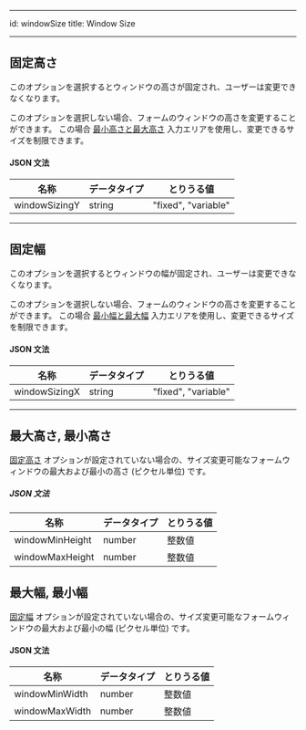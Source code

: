 - - -
id: windowSize title: Window Size
- - -


## 固定高さ


このオプションを選択するとウィンドウの高さが固定され、ユーザーは変更できなくなります。

このオプションを選択しない場合、フォームのウィンドウの高さを変更することができます。 この場合 [最小高さと最大高さ](#最大高さ-最小高さ) 入力エリアを使用し、変更できるサイズを制限できます。


#### JSON 文法

| 名称            | データタイプ | とりうる値               |
| ------------- | ------ | ------------------- |
| windowSizingY | string | "fixed", "variable" |


---

## 固定幅


このオプションを選択するとウィンドウの幅が固定され、ユーザーは変更できなくなります。

このオプションを選択しない場合、フォームのウィンドウの高さを変更することができます。 この場合 [最小幅と最大幅](#最大幅-最小幅) 入力エリアを使用し、変更できるサイズを制限できます。


#### JSON 文法

| 名称            | データタイプ | とりうる値               |
| ------------- | ------ | ------------------- |
| windowSizingX | string | "fixed", "variable" |

---



## 最大高さ, 最小高さ

[固定高さ](#固定高さ) オプションが設定されていない場合の、サイズ変更可能なフォームウィンドウの最大および最小の高さ (ピクセル単位) です。

##### JSON 文法

| 名称              | データタイプ | とりうる値 |
| --------------- | ------ | ----- |
| windowMinHeight | number | 整数値   |
| windowMaxHeight | number | 整数値   |


## 最大幅, 最小幅

[固定幅](#固定幅) オプションが設定されていない場合の、サイズ変更可能なフォームウィンドウの最大および最小の幅 (ピクセル単位) です。


#### JSON 文法

| 名称             | データタイプ | とりうる値 |
| -------------- | ------ | ----- |
| windowMinWidth | number | 整数値   |
| windowMaxWidth | number | 整数値   |

